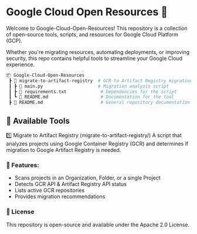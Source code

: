 # Google Cloud Open Resources 🚀

Welcome to Google-Cloud-Open-Resources! This repository is a collection of open-source tools, scripts, and resources for Google Cloud Platform (GCP).

Whether you're migrating resources, automating deployments, or improving security, this repo contains helpful tools to streamline your Google Cloud experience.

```bash
📦 Google-Cloud-Open-Resources
 ┣ 📂 migrate-to-artifact-registry  # GCR to Artifact Registry migration tool
 ┃ ┣ 📜 main.py                     # Migration analysis script
 ┃ ┣ 📜 requirements.txt             # Dependencies for the script
 ┃ ┗ 📜 README.md                    # Documentation for the tool
 ┣ 📜 README.md                      # General repository documentation
```
## 📌 Available Tools

1️⃣ Migrate to Artifact Registry (migrate-to-artifact-registry/)
A script that analyzes projects using Google Container Registry (GCR) and determines if migration to Google Artifact Registry is needed.

### 🔹 Features:

* Scans projects in an Organization, Folder, or a single Project
* Detects GCR API & Artifact Registry API status
* Lists active GCR repositories
* Provides migration recommendations


### 📜 License
This repository is open-source and available under the Apache 2.0 License.
